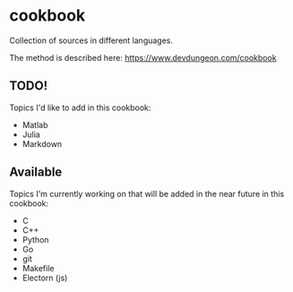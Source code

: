 # cookbook
Collection of sources in different languages.

The method is described here: https://www.devdungeon.com/cookbook

## TODO!
Topics I'd like to add in this cookbook:
- Matlab
- Julia
- Markdown

## Available
Topics I'm currently working on that will be added in the near future in this cookbook:
- C
- C++
- Python
- Go
- git
- Makefile
- Electorn (js)
